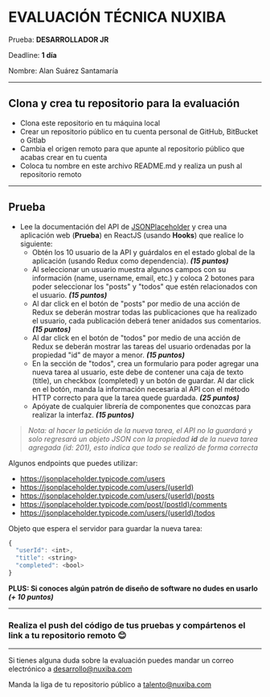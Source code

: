 
# EVALUACIÓN TÉCNICA NUXIBA #

Prueba: **DESARROLLADOR JR**

Deadline: **1 día**

Nombre: Alan Suárez Santamaría

------
## Clona y crea tu repositorio para la evaluación ##
* Clona este repositorio en tu máquina local
* Crear un repositorio público en tu cuenta personal de GitHub, BitBucket o Gitlab
* Cambia el origen remoto para que apunte al repositorio público que acabas crear en tu cuenta
* Coloca tu nombre en este archivo README.md y realiza un push al repositorio remoto

------
## Prueba ##
* Lee la documentación del API de [JSONPlaceholder](http://jsonplaceholder.typicode.com/guide/) y crea una aplicación web (**Prueba**) en ReactJS (usando **Hooks**) que realice lo siguiente:
	* Obtén los 10 usuario de la API y guárdalos en el estado global de la aplicación (usando Redux como dependencia). **_(15 puntos)_**
	* Al seleccionar un usuario muestra algunos campos con su información (name, username, email, etc.) y coloca 2 botones para poder seleccionar los "posts" y "todos" que estén relacionados con el usuario. **_(15 puntos)_**
	* Al dar click en el botón de "posts" por medio de una acción de Redux se deberán mostrar todas las publicaciones que ha realizado el usuario, cada publicación deberá tener anidados sus comentarios. **_(15 puntos)_**
	* Al dar click en el botón de "todos" por medio de una acción de Redux se deberán mostrar las tareas del usuario ordenadas por la propiedad "id" de mayor a menor. **_(15 puntos)_**
	* En la sección de "todos", crea un formulario para poder agregar una nueva tarea al usuario, este debe de contener una caja de texto (title), un checkbox (completed) y un botón de guardar. Al dar click en el botón, manda la información necesaria al API con el método HTTP correcto para que la tarea quede guardada. **_(25 puntos)_**
	* Apóyate de cualquier librería de componentes que conozcas para realizar la interfaz.  **_(15 puntos)_**


> *Nota: al hacer la petición de la nueva tarea, el API no la guardará y solo regresará un objeto JSON con la propiedad **id** de la nueva tarea agregada (id: 201), esto indica que todo se realizó de forma correcta*


Algunos endpoints que puedes utilizar:

* https://jsonplaceholder.typicode.com/users 
* https://jsonplaceholder.typicode.com/users/(userId)
* https://jsonplaceholder.typicode.com/users/(userId)/posts
* https://jsonplaceholder.typicode.com/post/(postId)/comments
* https://jsonplaceholder.typicode.com/users/(userId)/todos

Objeto que espera el servidor para guardar la nueva tarea:


```javascript
{
  "userId": <int>,
  "title": <string>
  "completed": <bool>
}
```

**PLUS: Si conoces algún patrón de diseño de software no dudes en usarlo** **_(+ 10 puntos)_**

------

### Realiza el push del código de tus pruebas y compártenos el link a tu repositorio remoto 😊 

------
Si tienes alguna duda sobre la evaluación puedes mandar un correo electrónico a [desarrollo@nuxiba.com](mailto:desarrollo@nuxiba.com?subject=Dudas%20sobre%20evaluación%20técnica)

Manda la liga de tu repositorio público a [talento@nuxiba.com](mailto:talento@nuxiba.com?subject=[EvaluaciónDesarrollo]%20Este%20es%20mi%20repositorio)
